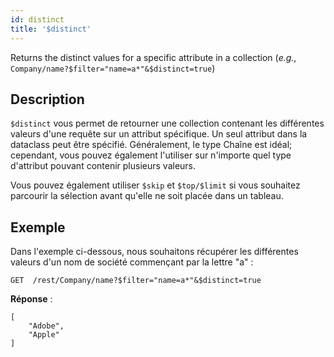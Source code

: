 ```yaml
---
id: distinct
title: '$distinct'
---
```



Returns the distinct values for a specific attribute in a collection (*e.g.*, `Company/name?$filter="name=a*"&$distinct=true`)


## Description

`$distinct` vous permet de retourner une collection contenant les différentes valeurs d'une requête sur un attribut spécifique. Un seul attribut dans la dataclass peut être spécifié. Généralement, le type Chaîne est idéal; cependant, vous pouvez également l'utiliser sur n'importe quel type d'attribut pouvant contenir plusieurs valeurs.

Vous pouvez également utiliser `$skip` et `$top/$limit` si vous souhaitez parcourir la sélection avant qu'elle ne soit placée dans un tableau.

## Exemple
Dans l'exemple ci-dessous, nous souhaitons récupérer les différentes valeurs d'un nom de société commençant par la lettre "a" :

 `GET  /rest/Company/name?$filter="name=a*"&$distinct=true`

**Réponse** :

````
[
    "Adobe",
    "Apple"
]
````


